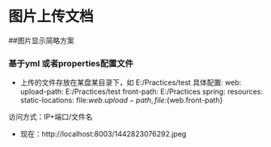 # 图片上传文档

##图片显示简略方案

### 基于yml 或者properties配置文件

*  上传的文件存放在某盘某目录下，如  E:/Practices/test
具体配置:
web:
  upload-path: E:/Practices/test
  front-path:  E:/Practices
spring:
  resources:
    static-locations: file:${web.upload-path},file:${web.front-path}

访问方式：IP+端口/文件名
  *  现在：http://localhost:8003/1442823076292.jpeg
          
              